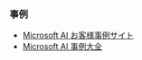 ### 事例
- [Microsoft AI お客様事例サイト](https://www.microsoft.com/ja-jp/ai/customer-stories)
- [Microsoft AI 事例大全](https://info.microsoft.com/JA-AI-CNTNT-FY20-02Feb-25-MicrosoftAI-SRGCM3284_01Registration-ForminBody.html)

